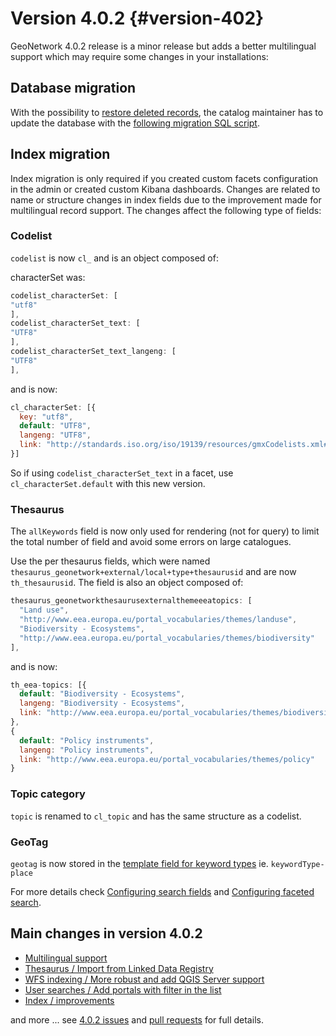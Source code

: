 # Version 4.0.2 {#version-402}

GeoNetwork 4.0.2 release is a minor release but adds a better multilingual support which may require some changes in your installations:

## Database migration

With the possibility to [restore deleted records](https://github.com/geonetwork/core-geonetwork/pull/4817), the catalog maintainer has to update the database with the [following migration SQL script](https://github.com/geonetwork/core-geonetwork/blob/master/web/src/main/webapp/WEB-INF/classes/setup/sql/migrate/v3110/migrate-default.sql#L10-L27).

## Index migration

Index migration is only required if you created custom facets configuration in the admin or created custom Kibana dashboards. Changes are related to name or structure changes in index fields due to the improvement made for multilingual record support. The changes affect the following type of fields:

### Codelist

``codelist`` is now ``cl_`` and is an object composed of:

characterSet was:

``` js
codelist_characterSet: [
"utf8"
],
codelist_characterSet_text: [
"UTF8"
],
codelist_characterSet_text_langeng: [
"UTF8"
],
```

and is now:

``` js
cl_characterSet: [{
  key: "utf8",
  default: "UTF8",
  langeng: "UTF8",
  link: "http://standards.iso.org/iso/19139/resources/gmxCodelists.xml#MD_CharacterSetCode"
}]
```

So if using ``codelist_characterSet_text`` in a facet, use ``cl_characterSet.default`` with this new version.

### Thesaurus

The ``allKeywords`` field is now only used for rendering (not for query) to limit the total number of field and avoid some errors on large catalogues.

Use the per thesaurus fields, which were named ``thesaurus_geonetwork+external/local+type+thesaurusid`` and are now ``th_thesaurusid``. The field is also an object composed of:

``` js
thesaurus_geonetworkthesaurusexternalthemeeeatopics: [
  "Land use",
  "http://www.eea.europa.eu/portal_vocabularies/themes/landuse",
  "Biodiversity - Ecosystems",
  "http://www.eea.europa.eu/portal_vocabularies/themes/biodiversity"
],
```

and is now:

``` js
th_eea-topics: [{
  default: "Biodiversity - Ecosystems",
  langeng: "Biodiversity - Ecosystems",
  link: "http://www.eea.europa.eu/portal_vocabularies/themes/biodiversity"
},
{
  default: "Policy instruments",
  langeng: "Policy instruments",
  link: "http://www.eea.europa.eu/portal_vocabularies/themes/policy"
}
```

### Topic category

``topic`` is renamed to ``cl_topic`` and has the same structure as a codelist.

### GeoTag

``geotag`` is now stored in the [template field for keyword types](https://github.com/geonetwork/core-geonetwork/pull/5243) ie. ``keywordType-place``

For more details check [Configuring search fields](../../customizing-application/configuring-search-fields.md) and [Configuring faceted search](../../customizing-application/configuring-faceted-search.md).

## Main changes in version 4.0.2

-   [Multilingual support](https://github.com/geonetwork/core-geonetwork/pull/5193)
-   [Thesaurus / Import from Linked Data Registry](https://github.com/geonetwork/core-geonetwork/pull/5125)
-   [WFS indexing / More robust and add QGIS Server support](https://github.com/geonetwork/core-geonetwork/pull/5190)
-   [User searches / Add portals with filter in the list](https://github.com/geonetwork/core-geonetwork/pull/5181)
-   [Index / improvements](https://github.com/geonetwork/core-geonetwork/pull/5175)

and more \... see [4.0.2 issues](https://github.com/geonetwork/core-geonetwork/issues?q=is%3Aissue+milestone%3A4.0.2+is%3Aclosed) and [pull requests](https://github.com/geonetwork/core-geonetwork/pulls?q=is%3Apr+milestone%3A4.0.2+is%3Aclosed) for full details.
